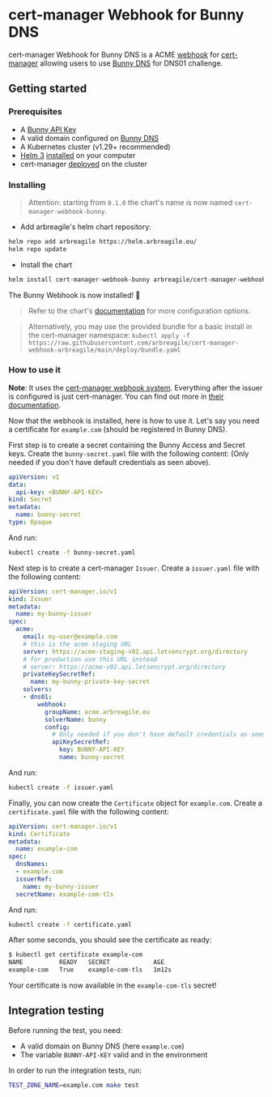 # cert-manager Webhook for Bunny DNS

cert-manager Webhook for Bunny DNS is a ACME [webhook](https://cert-manager.io/docs/configuration/acme/dns01/webhook/) for [cert-manager](https://cert-manager.io/) allowing users to use [Bunny DNS](https://bunny.net/dns/) for DNS01 challenge.

## Getting started

### Prerequisites

- A [Bunny API Key](https://docs.bunny.net/reference/bunnynet-api-overview)
- A valid domain configured on [Bunny DNS](https://bunny.net/dns/)
- A Kubernetes cluster (v1.29+ recommended)
- [Helm 3](https://helm.sh/) [installed](https://helm.sh/docs/intro/install/) on your computer
- cert-manager [deployed](https://cert-manager.io/docs/installation/) on the cluster

### Installing

> Attention: starting from `0.1.0` the chart's name is now named `cert-manager-webhook-bunny`. 

- Add arbreagile's helm chart repository:

```bash
helm repo add arbreagile https://helm.arbreagile.eu/
helm repo update
```

- Install the chart

```bash
helm install cert-manager-webhook-bunny arbreagile/cert-manager-webhook-bunny
```

The Bunny Webhook is now installed! :tada:

> Refer to the chart's [documentation](https://github.com/arbreagile/helm-charts/blob/master/charts/cert-manager-webhook-bunny/README.md) for more configuration options.

> Alternatively, you may use the provided bundle for a basic install in the cert-manager namespace:
> `kubectl apply -f https://raw.githubusercontent.com/arbreagile/cert-manager-webhook-arbreagile/main/deploy/bundle.yaml`

### How to use it

**Note**: It uses the [cert-manager webhook system](https://cert-manager.io/docs/configuration/acme/dns01/webhook/). Everything after the issuer is configured is just cert-manager. You can find out more in [their documentation](https://cert-manager.io/docs/usage/).

Now that the webhook is installed, here is how to use it.
Let's say you need a certificate for `example.com` (should be registered in Bunny DNS).

First step is to create a secret containing the Bunny Access and Secret keys. Create the `bunny-secret.yaml` file with the following content:
(Only needed if you don't have default credentials as seen above).
```yaml
apiVersion: v1
data:
  api-key: <BUNNY-API-KEY>
kind: Secret
metadata:
  name: bunny-secret
type: Opaque
```

And run:
```bash
kubectl create -f bunny-secret.yaml
```

Next step is to create a cert-manager `Issuer`. Create a `issuer.yaml` file with the following content:
```yaml
apiVersion: cert-manager.io/v1
kind: Issuer
metadata:
  name: my-bunny-issuer
spec:
  acme:
    email: my-user@example.com
    # this is the acme staging URL
    server: https://acme-staging-v02.api.letsencrypt.org/directory
    # for production use this URL instead
    # server: https://acme-v02.api.letsencrypt.org/directory
    privateKeySecretRef:
      name: my-bunny-private-key-secret
    solvers:
    - dns01:
        webhook:
          groupName: acme.arbreagile.eu
          solverName: bunny
          config:
            # Only needed if you don't have default credentials as seen above.
            apiKeySecretRef:
              key: BUNNY-API-KEY
              name: bunny-secret
```

And run:
```bash
kubectl create -f issuer.yaml
```

Finally, you can now create the `Certificate` object for `example.com`. Create a `certificate.yaml` file with the following content:
```yaml
apiVersion: cert-manager.io/v1
kind: Certificate
metadata:
  name: example-com
spec:
  dnsNames:
  - example.com
  issuerRef:
    name: my-bunny-issuer
  secretName: example-com-tls
```

And run:
```bash
kubectl create -f certificate.yaml
```

After some seconds, you should see the certificate as ready:
```bash
$ kubectl get certificate example-com
NAME          READY   SECRET            AGE
example-com   True    example-com-tls   1m12s
```

Your certificate is now available in the `example-com-tls` secret!

## Integration testing

Before running the test, you need:
- A valid domain on Bunny DNS (here `example.com`)
- The variable `BUNNY-API-KEY` valid and in the environment

In order to run the integration tests, run:
```bash
TEST_ZONE_NAME=example.com make test
```
